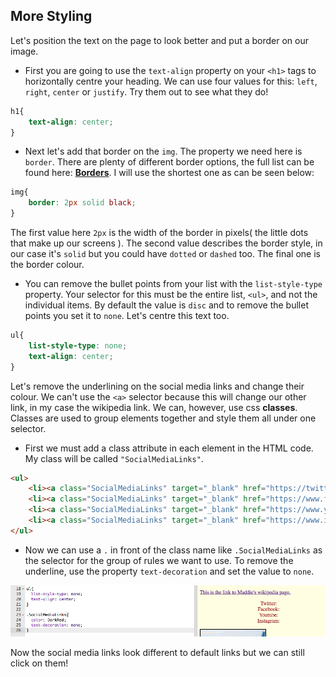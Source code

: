 ## More Styling

Let's position the text on the page to look better and put a border on our image.

+ First you are going to use the `text-align` property on your `<h1>` tags to horizontally centre your heading. We can use four values for this: `left`, `right`, `center` or `justify`. Try them out to see what they do!

```css
h1{
    text-align: center;
}
```

+ Next let's add that border on the `img`. The property we need here is `border`. There are plenty of different border options, the full list can be found here: **[Borders](https://www.w3schools.com/css/css_border.asp)**. I  will use the shortest one as can be seen below:

```css
img{
    border: 2px solid black; 
}
```

The first value here `2px` is the width of the border in pixels( the little dots that make up our screens ). The second value describes the border style, in our case it's `solid` but you could have `dotted` or `dashed` too. The final one is the border colour. 

+ You can remove the bullet points from your list with the `list-style-type` property. Your selector for this must be the entire list, `<ul>`, and not the individual items. By default the value is `disc` and to remove the bullet points you set it to `none`. Let's centre this text too.

```css
ul{
    list-style-type: none;
    text-align: center;
}
```

Let's remove the underlining on the social media links and change their colour. We can't use the `<a>` selector because this will change our other link, in my case the wikipedia link. We can, however, use css **classes**. Classes are used to group elements together and style them all under one selector.

+ First we must add a class attribute in each element in the HTML code. My class will be called `"SocialMediaLinks"`.

```html
<ul>
    <li><a class="SocialMediaLinks" target="_blank" href="https://twitter.com/maddiemoate">Twitter: </a></li>
    <li><a class="SocialMediaLinks" target="_blank" href="https://www.facebook.com/maddiemoatepresenter/">Facebook: </a></li>
    <li><a class="SocialMediaLinks" target="_blank" href="https://www.youtube.com/user/maddiemoate">Youtube: </a></li>
    <li><a class="SocialMediaLinks" target="_blank" href="https://www.instagram.com/maddiemoate">Instagram: </a></li>
</ul>
```

+ Now we can use a `.` in front of the class name like `.SocialMediaLinks` as the selector for the group of rules we want to use. To remove the underline, use the property `text-decoration` and set the value to `none`.

![Classes code example](images/classExampleWithCode.png)

Now the social media links look different to default links but we can still click on them!